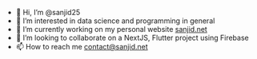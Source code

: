 - 👋 Hi, I’m @sanjid25
- 👀 I’m interested in data science and programming in general
- 🌱 I’m currently working on my personal website [sanjid.net](sanjid.net)
- 💞️ I’m looking to collaborate on a NextJS, Flutter project using Firebase
- 📫 How to reach me contact@sanjid.net

<!---
sanjid25/sanjid25 is a ✨ special ✨ repository because its `README.md` (this file) appears on your GitHub profile.
You can click the Preview link to take a look at your changes.
--->
